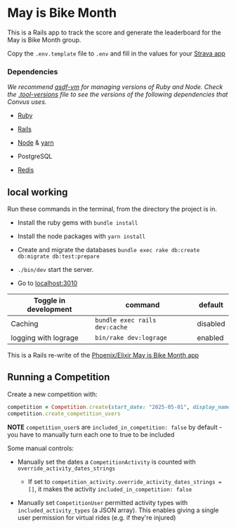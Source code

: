 # May is Bike Month

This is a Rails app to track the score and generate the leaderboard for the May is Bike Month group.

Copy the `.env.template` file to `.env` and fill in the values for your [Strava app](https://www.strava.com/settings/api)

### Dependencies

_We recommend [asdf-vm](https://asdf-vm.com/#/) for managing versions of Ruby and Node. Check the [.tool-versions](.tool-versions) file to see the versions of the following dependencies that Convus uses._

- [Ruby](http://www.ruby-lang.org/en/)

- [Rails](http://rubyonrails.org/)

- [Node](https://nodejs.org/en/) & [yarn](https://yarnpkg.com/en/)

- PostgreSQL

- [Redis](http://redis.io/)

## local working

Run these commands in the terminal, from the directory the project is in.

- Install the ruby gems with `bundle install`

- Install the node packages with `yarn install`

- Create and migrate the databases `bundle exec rake db:create db:migrate db:test:prepare`

- `./bin/dev` start the server.

- Go to [localhost:3010](http://localhost:3010)

| Toggle in development | command                      | default  |
| ---------             | -------                      | -------  |
| Caching               | `bundle exec rails dev:cache`| disabled |
| logging with lograge  | `bin/rake dev:lograge`       | enabled  |



This is a Rails re-write of the [Phoenix/Elixir May is Bike Month app](https://github.com/MayIsBikeMonth/may_is_bike_month-elixir)


## Running a Competition

Create a new competition with:

```ruby
competition = Competition.create(start_date: "2025-05-01", display_name: "2025")
competition.create_competition_users
```

**NOTE** `competition_user`s are `included_in_competition: false` by default - you have to manually turn each one to true to be included

Some manual controls:

- Manually set the dates a `CompetitionActivity` is counted with `override_activity_dates_strings`
  - If set to `competition_activity.override_activity_dates_strings = []`, it makes the activity `included_in_competition: false`

- Manually set `CompetitionUser` permitted activity types with `included_activity_types` (a JSON array). This enables giving a single user permission for virtual rides (e.g. if they're injured)
